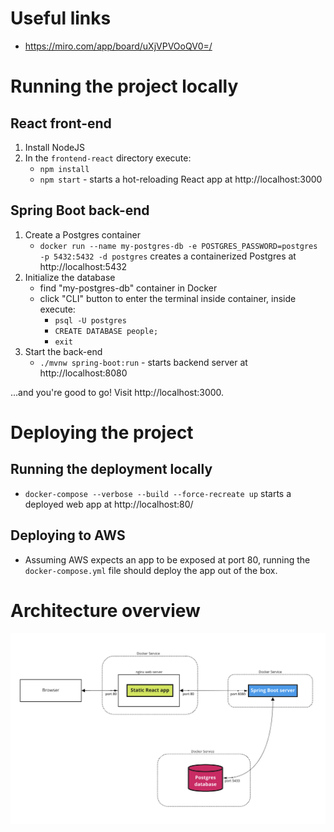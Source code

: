 # Useful links

- https://miro.com/app/board/uXjVPVOoQV0=/

# Running the project locally

## React front-end

1. Install NodeJS
2. In the `frontend-react` directory execute:
   - `npm install`
   - `npm start` - starts a hot-reloading React app at http://localhost:3000

## Spring Boot back-end

1. Create a Postgres container
   - `docker run --name my-postgres-db -e POSTGRES_PASSWORD=postgres -p 5432:5432 -d postgres` creates a containerized Postgres at http://localhost:5432
2. Initialize the database
   - find "my-postgres-db" container in Docker
   - click "CLI" button to enter the terminal inside container, inside execute:
     - `psql -U postgres`
     - `CREATE DATABASE people;`
     - `exit`
3. Start the back-end
   - `./mvnw spring-boot:run` - starts backend server at http://localhost:8080

...and you're good to go! Visit http://localhost:3000.

# Deploying the project

## Running the deployment locally

- `docker-compose --verbose --build --force-recreate up` starts a deployed web app at http://localhost:80/

## Deploying to AWS

- Assuming AWS expects an app to be exposed at port 80, running the `docker-compose.yml` file should deploy the app out of the box.

# Architecture overview

![alt text](architecture.png)
